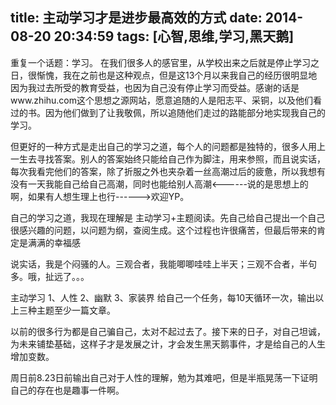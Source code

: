 title: 主动学习才是进步最高效的方式
date: 2014-08-20 20:34:59
tags: [心智,思维,学习,黑天鹅]
---

重复一个话题：学习。
在我们很多人的感官里，从学校出来之后就是停止学习之日，很惭愧，我在之前也是这种观点，但是这13个月以来我自己的经历很明显地因为我过去所受的教育受益，也因为自己没有停止学习而受益。感谢的话是www.zhihu.com这个思想之源网站，愿意追随的人是阳志平、采铜，以及他们看过的书。因为他们做到了让我敬佩，所以追随他们走过的路能部分地实现我自己的学习。

但更好的一种方式是走出自己的学习之道，每个人的问题都是独特的，很多人用上一生去寻找答案。别人的答案始终只能给自己作为脚注，用来参照，而且说实话，每次我看完他们的答案，除了折服之外也夹杂着一丝高潮过后的疲惫，所以我想有没有一天我能自己给自己高潮，同时也能给别人高潮<------说的是思想上的啊，如果有人想生理上也行------>欢迎YP。

自己的学习之道，我现在理解是 主动学习+主题阅读。先自己给自己提出一个自己很感兴趣的问题，以问题为纲，查阅生成。这个过程也许很痛苦，但最后带来的肯定是满满的幸福感

说实话，我是个闷骚的人。三观合者，我能唧唧哇哇上半天；三观不合者，半句多。哦，扯远了。。。

主动学习 1、人性      2、幽默       3、家装界         给自己一个任务，每10天循环一次，输出以上三种主题至少一篇文章。

以前的很多行为都是自己骗自己，太对不起过去了。接下来的日子，对自己坦诚，为未来铺垫基础，这样子才是发展之计，才会发生黑天鹅事件，才是给自己的人生增加变数。

周日前8.23日前输出自己对于人性的理解，勉为其难吧，但是半瓶晃荡一下证明自己的存在也是趣事一件啊。